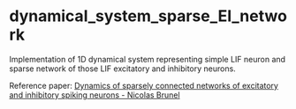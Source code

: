 # dynamical_system_sparse_EI_network

Implementation of 1D dynamical system representing simple LIF neuron and sparse network of those LIF excitatory and inhibitory neurons.

Reference paper: [Dynamics of sparsely connected networks of excitatory and inhibitory spiking neurons - Nicolas Brunel](https://pubmed.ncbi.nlm.nih.gov/10809012/)
